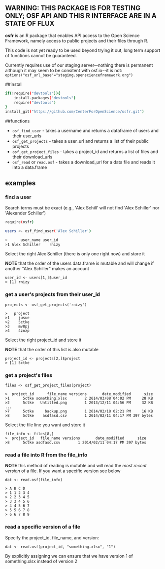 ## WARNING: THIS PACKAGE IS FOR TESTING ONLY; OSF API AND THIS R INTERFACE ARE IN A STATE OF FLUX

**osfr** is an R package that enables API access to the Open Science Framework, namely access to public projects and their files through R.

This code is not yet ready to be used beyond trying it out, long term support of functions cannot be guaranteed.

Currently requires use of our staging server--nothing there is permanent although it may seem to be consitent with osf.io--it is not: `options("osf_url_base"="staging.openscienceframework.org")` 

##install

```bash
if(!require("devtools")){
    install.packages("devtools")
    require("devtools")
}
install_git("https://github.com/CenterForOpenScience/osfr.git")
```

##functions

- `osf_find_user` - takes a username and returns a dataframe of users and their user_urls
- `osf_get_projects` - takes a user_url and returns a list of their public projects
- `osf_get_project_files` - takes a project_id and returns a list of files and their download_urls
- `osf_read` or `read.osf` - takes a download_url for a data file and reads it into a data.frame
 
## examples
### find a user

Search terms must be exact (e.g., 'Alex Schill' will not find 'Alex Schiller' nor 'Alexander Schiller')

```bash
require(osfr)

users <- osf_find_user('Alex Schiller')

>      user_name user_id
>1 Alex Schiller    rnizy
```
Select the right Alex Schiller (there is only one right now) and store it

**NOTE** that the order of the users data.frame is mutable and will change if another "Alex Schiller" makes an account
```
user_id <- users[1,]$user_id
> [1] rnizy
```

### get a user's projects from their user_id

```
projects <- osf_get_projects('rnizy')

>   project
>1    jusue
>2    5ctke
>3    mv8pj
>4    4znzp
```
Select the right project_id and store it

**NOTE** that the order of this list is also mutable
```
project_id <- projects[2,]$project
> [1] 5ctke
```
### get a project's files

```
files <- osf_get_project_files(project)

>  project_id      file_name versions       date_modified      size
>1      5ctke something.xlsx        2 2014/03/08 04:02 PM     28 KB
>2      5ctke   Untitled.png        1 2013/12/11 04:56 PM     32 KB
...
>7      5ctke     backup.png        1 2014/02/18 02:21 PM     16 KB
>8      5ctke    asdfasd.csv        1 2014/02/11 04:17 PM 397 bytes
```
Select the file line you want and store it
```
file_info <- files[8,]
>  project_id   file_name versions       date_modified      size
>8      5ctke asdfasd.csv        1 2014/02/11 04:17 PM 397 bytes
```
### read a file into R from the file_info

**NOTE** this method of reading is mutable and will read the *most recent version* of a file. If you want a specific version see below
```
dat <- read.osf(file_info)

> A B C D
> 1 1 2 3 4
> 2 2 3 4 5
> 3 3 4 5 6
> 4 4 5 6 7
> 5 5 6 7 8
> 6 6 7 8 9
```
### read a specific version of a file

Specify the project_id, file_name, and version:
```
dat <- read.osf(project_id, "something.xlsx", "1")
```
By explicitly assigning we can ensure that we have version 1 of something.xlsx instead of version 2
